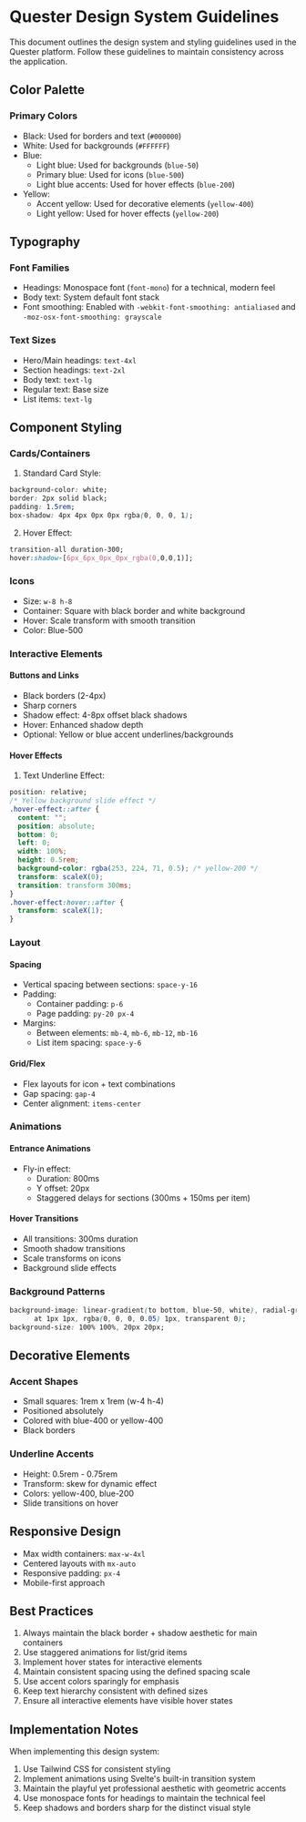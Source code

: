 # Quester Design System Guidelines

This document outlines the design system and styling guidelines used in the Quester platform. Follow these guidelines to maintain consistency across the application.

## Color Palette

### Primary Colors

- Black: Used for borders and text (`#000000`)
- White: Used for backgrounds (`#FFFFFF`)
- Blue:
  - Light blue: Used for backgrounds (`blue-50`)
  - Primary blue: Used for icons (`blue-500`)
  - Light blue accents: Used for hover effects (`blue-200`)
- Yellow:
  - Accent yellow: Used for decorative elements (`yellow-400`)
  - Light yellow: Used for hover effects (`yellow-200`)

## Typography

### Font Families

- Headings: Monospace font (`font-mono`) for a technical, modern feel
- Body text: System default font stack
- Font smoothing: Enabled with `-webkit-font-smoothing: antialiased` and `-moz-osx-font-smoothing: grayscale`

### Text Sizes

- Hero/Main headings: `text-4xl`
- Section headings: `text-2xl`
- Body text: `text-lg`
- Regular text: Base size
- List items: `text-lg`

## Component Styling

### Cards/Containers

1. Standard Card Style:

```css
background-color: white;
border: 2px solid black;
padding: 1.5rem;
box-shadow: 4px 4px 0px 0px rgba(0, 0, 0, 1);
```

2. Hover Effect:

```css
transition-all duration-300;
hover:shadow-[6px_6px_0px_0px_rgba(0,0,0,1)];
```

### Icons

- Size: `w-8 h-8`
- Container: Square with black border and white background
- Hover: Scale transform with smooth transition
- Color: Blue-500

### Interactive Elements

#### Buttons and Links

- Black borders (2-4px)
- Sharp corners
- Shadow effect: 4-8px offset black shadows
- Hover: Enhanced shadow depth
- Optional: Yellow or blue accent underlines/backgrounds

#### Hover Effects

1. Text Underline Effect:

```css
position: relative;
/* Yellow background slide effect */
.hover-effect::after {
  content: "";
  position: absolute;
  bottom: 0;
  left: 0;
  width: 100%;
  height: 0.5rem;
  background-color: rgba(253, 224, 71, 0.5); /* yellow-200 */
  transform: scaleX(0);
  transition: transform 300ms;
}
.hover-effect:hover::after {
  transform: scaleX(1);
}
```

### Layout

#### Spacing

- Vertical spacing between sections: `space-y-16`
- Padding:
  - Container padding: `p-6`
  - Page padding: `py-20 px-4`
- Margins:
  - Between elements: `mb-4`, `mb-6`, `mb-12`, `mb-16`
  - List item spacing: `space-y-6`

#### Grid/Flex

- Flex layouts for icon + text combinations
- Gap spacing: `gap-4`
- Center alignment: `items-center`

### Animations

#### Entrance Animations

- Fly-in effect:
  - Duration: 800ms
  - Y offset: 20px
  - Staggered delays for sections (300ms + 150ms per item)

#### Hover Transitions

- All transitions: 300ms duration
- Smooth shadow transitions
- Scale transforms on icons
- Background slide effects

### Background Patterns

```css
background-image: linear-gradient(to bottom, blue-50, white), radial-gradient(circle
      at 1px 1px, rgba(0, 0, 0, 0.05) 1px, transparent 0);
background-size: 100% 100%, 20px 20px;
```

## Decorative Elements

### Accent Shapes

- Small squares: 1rem x 1rem (w-4 h-4)
- Positioned absolutely
- Colored with blue-400 or yellow-400
- Black borders

### Underline Accents

- Height: 0.5rem - 0.75rem
- Transform: skew for dynamic effect
- Colors: yellow-400, blue-200
- Slide transitions on hover

## Responsive Design

- Max width containers: `max-w-4xl`
- Centered layouts with `mx-auto`
- Responsive padding: `px-4`
- Mobile-first approach

## Best Practices

1. Always maintain the black border + shadow aesthetic for main containers
2. Use staggered animations for list/grid items
3. Implement hover states for interactive elements
4. Maintain consistent spacing using the defined spacing scale
5. Use accent colors sparingly for emphasis
6. Keep text hierarchy consistent with defined sizes
7. Ensure all interactive elements have visible hover states

## Implementation Notes

When implementing this design system:

1. Use Tailwind CSS for consistent styling
2. Implement animations using Svelte's built-in transition system
3. Maintain the playful yet professional aesthetic with geometric accents
4. Use monospace fonts for headings to maintain the technical feel
5. Keep shadows and borders sharp for the distinct visual style
